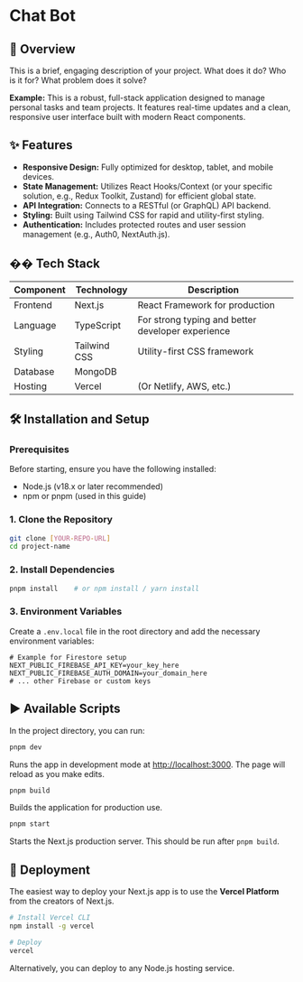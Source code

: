# Chat Bot   

## 🚀 Overview

This is a brief, engaging description of your project. What does it do? Who is it for? What problem does it solve?

**Example:** This is a robust, full-stack application designed to manage personal tasks and team projects. It features real-time updates and a clean, responsive user interface built with modern React components.

## ✨ Features

* **Responsive Design:** Fully optimized for desktop, tablet, and mobile devices.
* **State Management:** Utilizes React Hooks/Context (or your specific solution, e.g., Redux Toolkit, Zustand) for efficient global state.
* **API Integration:** Connects to a RESTful (or GraphQL) API backend.
* **Styling:** Built using Tailwind CSS for rapid and utility-first styling.
* **Authentication:** Includes protected routes and user session management (e.g., Auth0, NextAuth.js).

## �� Tech Stack

| Component | Technology         | Description                                       |
| --------- | ------------------ | ------------------------------------------------- |
| Frontend  | Next.js            | React Framework for production                    |
| Language  | TypeScript         | For strong typing and better developer experience |
| Styling   | Tailwind CSS       | Utility-first CSS framework                       |
| Database  | MongoDB            |
| Hosting   | Vercel             | (Or Netlify, AWS, etc.)                           |

## 🛠️ Installation and Setup

### Prerequisites

Before starting, ensure you have the following installed:

* Node.js (v18.x or later recommended)
* npm or pnpm (used in this guide)

### 1. Clone the Repository

```bash
git clone [YOUR-REPO-URL]
cd project-name
```

### 2. Install Dependencies

```bash
pnpm install    # or npm install / yarn install
```

### 3. Environment Variables

Create a `.env.local` file in the root directory and add the necessary environment variables:

```env
# Example for Firestore setup
NEXT_PUBLIC_FIREBASE_API_KEY=your_key_here
NEXT_PUBLIC_FIREBASE_AUTH_DOMAIN=your_domain_here
# ... other Firebase or custom keys
```

## ▶️ Available Scripts

In the project directory, you can run:

```bash
pnpm dev
```

Runs the app in development mode at [http://localhost:3000](http://localhost:3000). The page will reload as you make edits.

```bash
pnpm build
```

Builds the application for production use.

```bash
pnpm start
```

Starts the Next.js production server. This should be run after `pnpm build`.

## 🚒 Deployment

The easiest way to deploy your Next.js app is to use the **Vercel Platform** from the creators of Next.js.

```bash
# Install Vercel CLI
npm install -g vercel

# Deploy
vercel
```

Alternatively, you can deploy to any Node.js hosting service.
